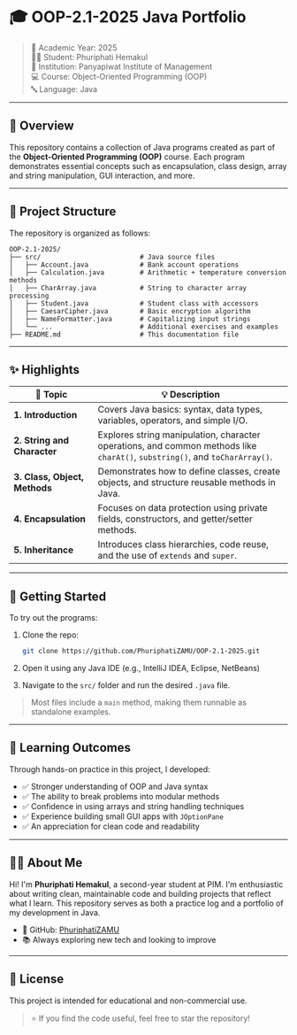 # 🎓 OOP-2.1-2025 Java Portfolio

> 📅 Academic Year: 2025  
> 👨‍🎓 Student: Phuriphati Hemakul  
> 🏫 Institution: Panyapiwat Institute of Management  
> 💻 Course: Object-Oriented Programming (OOP)  
> 🔤 Language: Java  

---

## 📖 Overview

This repository contains a collection of Java programs created as part of the **Object-Oriented Programming (OOP)** course. Each program demonstrates essential concepts such as encapsulation, class design, array and string manipulation, GUI interaction, and more.

---

## 📂 Project Structure

The repository is organized as follows:

```
OOP-2.1-2025/
├── src/                         # Java source files
│   ├── Account.java             # Bank account operations
│   ├── Calculation.java         # Arithmetic + temperature conversion methods
│   ├── CharArray.java           # String to character array processing
│   ├── Student.java             # Student class with accessors
│   ├── CaesarCipher.java        # Basic encryption algorithm
│   ├── NameFormatter.java       # Capitalizing input strings
│   └── ...                      # Additional exercises and examples
├── README.md                    # This documentation file
```

---

## ✨ Highlights

| 🔢 **Topic**             | 💡 **Description**                                                                 |
|-------------------------|------------------------------------------------------------------------------------|
| **1. Introduction**     | Covers Java basics: syntax, data types, variables, operators, and simple I/O.     |
| **2. String and Character** | Explores string manipulation, character operations, and common methods like `charAt()`, `substring()`, and `toCharArray()`. |
| **3. Class, Object, Methods** | Demonstrates how to define classes, create objects, and structure reusable methods in Java. |
| **4. Encapsulation**     | Focuses on data protection using private fields, constructors, and getter/setter methods. |
| **5. Inheritance**       | Introduces class hierarchies, code reuse, and the use of `extends` and `super`.   |

---

## 🚀 Getting Started

To try out the programs:

1. Clone the repo:
   ```bash
   git clone https://github.com/PhuriphatiZAMU/OOP-2.1-2025.git
   ```

2. Open it using any Java IDE (e.g., IntelliJ IDEA, Eclipse, NetBeans)

3. Navigate to the `src/` folder and run the desired `.java` file.

> Most files include a `main` method, making them runnable as standalone examples.

---

## 🎯 Learning Outcomes

Through hands-on practice in this project, I developed:

- ✅ Stronger understanding of OOP and Java syntax  
- ✅ The ability to break problems into modular methods  
- ✅ Confidence in using arrays and string handling techniques  
- ✅ Experience building small GUI apps with `JOptionPane`  
- ✅ An appreciation for clean code and readability

---

## 🙋‍♂️ About Me

Hi! I'm **Phuriphati Hemakul**, a second-year student at PIM. I'm enthusiastic about writing clean, maintainable code and building projects that reflect what I learn. This repository serves as both a practice log and a portfolio of my development in Java.

- 🔗 GitHub: [PhuriphatiZAMU](https://github.com/PhuriphatiZAMU)  
- 📚 Always exploring new tech and looking to improve

---

## 📜 License

This project is intended for educational and non-commercial use.

> ⭐ If you find the code useful, feel free to star the repository!
